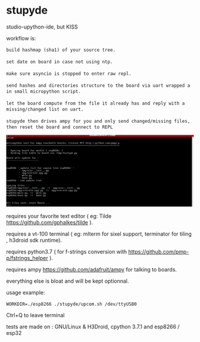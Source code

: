 # stupyde
studio-upython-ide, but KISS

workflow is:

    build hashmap (sha1) of your source tree.

    set date on board in case not using ntp.

    make sure asyncio is stopped to enter raw repl.

    send hashes and directories structure to the board via uart wrapped a in small micropython script.

    let the board compute from the file it already has and reply with a missing/changed list on uart.

    stupyde then drives ampy for you and only send changed/missing files, then reset the board and connect to REPL


![Preview1](./screenshot_upcom.png)


requires your favorite text editor ( eg: Tilde https://github.com/gphalkes/tilde ).

requires a vt-100 terminal ( eg: mlterm for sixel support, terminator for tiling , h3droid sdk runtime).

requires python3.7 ( for f-strings conversion with https://github.com/pmp-p/fstrings_helper ).

requires ampy https://github.com/adafruit/ampy for talking to boards.

everything else is bloat and will be kept optionnal.


usage example:


    WORKDIR=./esp8266 ./stupyde/upcom.sh /dev/ttyUSB0


Ctrl+Q to leave terminal


tests are made on : GNU/Linux & H3Droid, cpython 3.7.1 and esp8266 / esp32
